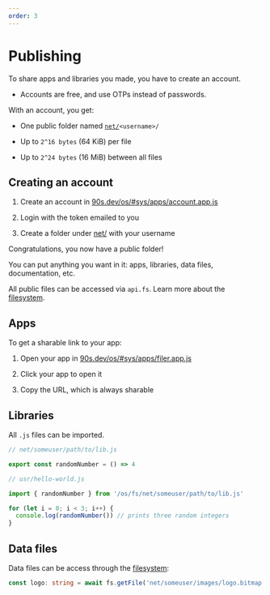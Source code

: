 ```yaml
---
order: 3
---
```


# Publishing

To share apps and libraries you made,
you have to create an account.

* Accounts are free, and use OTPs instead of passwords.

With an account, you get:

* One public folder named <code>[net/](/os/#sys/apps/filer.app.js@net/)\<username>/</code>

* Up to `2^16 bytes` (64 KiB) per file

* Up to `2^24 bytes` (16 MiB) between all files


## Creating an account

1. Create an account in [90s.dev/os/#sys/apps/account.app.js](/os/#sys/apps/account.app.js)

2. Login with the token emailed to you

3. Create a folder under [net/](/os/#sys/apps/filer.app.js@net/) with your username

Congratulations, you now have a public folder!

You can put anything you want in it: apps, libraries, data files, documentation, etc.

All public files can be accessed via `api.fs`. Learn more about the [filesystem](../technical/filesystem.md#filesystem).


## Apps

To get a sharable link to your app:

1. Open your app in [90s.dev/os/#sys/apps/filer.app.js](/os/#sys/apps/filer.app.js@net/)

2. Click your app to open it

3. Copy the URL, which is always sharable


## Libraries

All `.js` files can be imported.

```ts
// net/someuser/path/to/lib.js

export const randomNumber = () => 4

// usr/hello-world.js

import { randomNumber } from '/os/fs/net/someuser/path/to/lib.js'

for (let i = 0; i < 3; i++) {
  console.log(randomNumber()) // prints three random integers
}
```


## Data files

Data files can be access through the [filesystem](./filesystem.md#filesystem):

```ts
const logo: string = await fs.getFile('net/someuser/images/logo.bitmap')
```
